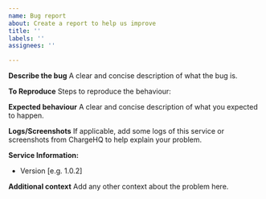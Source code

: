 ```yaml
---
name: Bug report
about: Create a report to help us improve
title: ''
labels: ''
assignees: ''

---
```


**Describe the bug**
A clear and concise description of what the bug is.

**To Reproduce**
Steps to reproduce the behaviour:

**Expected behaviour**
A clear and concise description of what you expected to happen.

**Logs/Screenshots**
If applicable, add some logs of this service or screenshots from ChargeHQ to help explain your problem.

**Service Information:**
 - Version [e.g. 1.0.2]

**Additional context**
Add any other context about the problem here.
